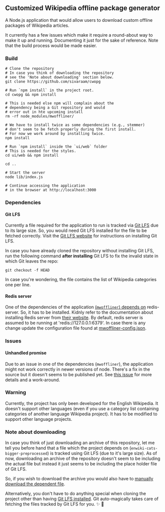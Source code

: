 ## Customized Wikipedia offline package generator

A Node.js application that would allow users to download
custom offline packages of Wikipedia articles.

It currently has a few issues which make it require a round-about
way to make it up and running. Documenting it just for the sake of
reference. Note that the build process would be made easier.

### Build

```
# Clone the repository
# In case you think of downloading the repository
# see the 'Note about downloading' section below.
git clone https://github.com/sivaraam/cwopg

# Run `npm install` in the project root.
cd cwopg && npm install

# This is needed else npm will complain about the
# dependency being a Git repository and would
# error out in hte upcoming install
rm -rf node_modules/mwoffliner/

# We have to install twice as some dependencies (e.g., stemmer)
# don't seem to be fetch properly during the first install.
# For now we work around by installing twice.
npm install

# Run `npm install` inside the `ui/web` folder
# This is needed for the styles.
cd ui/web && npm install

cd ..

# Start the server
node lib/index.js

# Continue accessing the application
# in the browser at http://localhost:3000
```

### Dependencies
#### Git LFS
Currently a file required for the application to run is tracked via
[Git LFS](https://git-lfs.github.com/) due to its large size. So, you
would need Git LFS installed for the file to be fetched correctly.
Visit the [Git LFS website](https://git-lfs.github.com) for instructions
on installing Git LFS.

In case you have already cloned the repository without installing
Git LFS, run the following command **after installing** Git LFS
to fix the invalid state in which Git leaves the repo:

```
git checkout -f HEAD
```

In case you're wondering, the file contains the list of Wikipedia
categories one per line.

#### Redis server
One of the dependencies of the application [(`mwoffliner`) depends on](https://github.com/openzim/mwoffliner#prerequisites)
redis-server. So, it has to be installed. Kidnly refer to the
documentation about installing Redis server from [their website](https://redis.io/topics/quickstart).
By default, redis server is assumed to be running at
'redis://127.0.0.1:6379'. In case there is any change update the
configuration file found at [mwoffliner-config.json](package_generator/config/mwoffliner-config.json).

### Issues
#### Unhandled promise
Due to an issue in one of the dependencies (`mwoffliner`), the
application might not work correctly in newer versions of node.
There's a fix in the source but it doesn't seems to be published yet.
See [this issue](https://github.com/openzim/mwoffliner/issues/281)
for more details and a work-around.

### Warning
Currently, the project has only been developed for the English
Wikipedia. It doesn't support other languages (even if you use a
category list containing categories of another language Wikipedia
project). It has to be modified to support other language projects.

### Note about downloading
In case you think of just downloading an archive of this repository,
let me tell you before hand that a file which the project depends on
(`enwiki-cats-bigger-preprocessed`) is tracked using Git LFS (due to
it's large size). As of now, downloading an archive of the repository
doesn't seem to be including the actual file but instead it just seems
to be including the place holder file of Git LFS.

So, if you wish to download the archive you would also have to [manually
download the dependent file](https://github.com/sivaraam/cwopg/blob/master/enwiki-cats-bigger-preprocessed?raw=true).

Alternatively, you don't have to do anything special when cloning the project
other than having [Git LFS installed](#git-lfs). Git auto-magically takes care of fetching
the files tracked by Git LFS for you. :sparkles: :tada:
